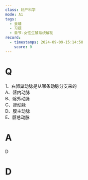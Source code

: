 ```yaml
---
class: 妇产科学
mode: A1
tags:
  - 景晴
  - 习题
  - 章节-女性生殖系统解剖
record:
  - timestamps: 2024-09-09-15:14:50
    score: 0
---
```


# Q

1、右卵巢动脉是从哪条动脉分支来的  
A、髂内动脉  
B、髂外动脉  
C、肾动脉  
D、腹主动脉  
E、髂总动脉  
# A
D
# D
